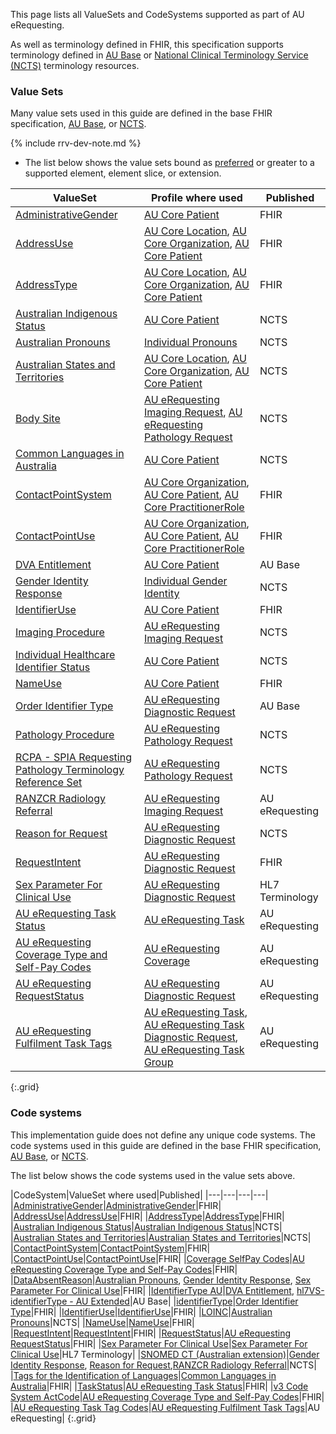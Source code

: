 This page lists all ValueSets and CodeSystems supported as part of AU eRequesting. 

As well as terminology defined in FHIR, this specification supports terminology defined in [AU Base](https://build.fhir.org/ig/hl7au/au-fhir-base/terminology.html) or [National Clinical Terminology Service (NCTS)](https://www.healthterminologies.gov.au/integration/R4/fhir) terminology resources. 

### Value Sets

Many value sets used in this guide are defined in the base FHIR specification, [AU Base](https://build.fhir.org/ig/hl7au/au-fhir-base/terminology.html), or [NCTS](https://www.healthterminologies.gov.au/integration/R4/fhir/metadata).


{% include rrv-dev-note.md %}

- The list below shows the value sets bound as [preferred](https://hl7.org/fhir/R4/terminologies.html#preferred) or greater to a supported element, element slice, or extension.

|ValueSet|Profile where used|Published|
|---| ---| ---|
|[AdministrativeGender](https://hl7.org/fhir/R4/valueset-administrative-gender.html)|[AU Core Patient](https://build.fhir.org/ig/hl7au/au-fhir-core/StructureDefinition-au-core-patient.html)|FHIR|
|[AddressUse](http://hl7.org/fhir/ValueSet/address-use)|[AU Core Location](https://build.fhir.org/ig/hl7au/au-fhir-core/StructureDefinition-au-core-location.html), [AU Core Organization](https://build.fhir.org/ig/hl7au/au-fhir-core/StructureDefinition-au-core-organization.html), [AU Core Patient](https://build.fhir.org/ig/hl7au/au-fhir-core/StructureDefinition-au-core-patient.html)|FHIR|
|[AddressType](http://hl7.org/fhir/ValueSet/address-type)|[AU Core Location](https://build.fhir.org/ig/hl7au/au-fhir-core/StructureDefinition-au-core-location.html), [AU Core Organization](https://build.fhir.org/ig/hl7au/au-fhir-core/StructureDefinition-au-core-organization.html), [AU Core Patient](https://build.fhir.org/ig/hl7au/au-fhir-core/StructureDefinition-au-core-patient.html)|FHIR|
|[Australian Indigenous Status](https://healthterminologies.gov.au/fhir/ValueSet/australian-indigenous-status-1)|[AU Core Patient](https://build.fhir.org/ig/hl7au/au-fhir-core/StructureDefinition-au-core-patient.html)|NCTS|
|[Australian Pronouns](https://www.healthterminologies.gov.au/integration/R4/fhir/ValueSet/australian-pronouns-1)|[Individual Pronouns](http://hl7.org/fhir/StructureDefinition/individual-pronouns)|NCTS|
|[Australian States and Territories](https://healthterminologies.gov.au/fhir/ValueSet/australian-states-territories-2)|[AU Core Location](https://build.fhir.org/ig/hl7au/au-fhir-core/StructureDefinition-au-core-location.html), [AU Core Organization](https://build.fhir.org/ig/hl7au/au-fhir-core/StructureDefinition-au-core-organization.html), [AU Core Patient](https://build.fhir.org/ig/hl7au/au-fhir-core/StructureDefinition-au-core-patient.html)|NCTS|
|[Body Site](https://healthterminologies.gov.au/fhir/ValueSet/body-site-1)|[AU eRequesting Imaging Request](StructureDefinition-au-erequesting-servicerequest-imag.html), [AU eRequesting Pathology Request](StructureDefinition-au-erequesting-servicerequest-path.html)|NCTS|
|[Common Languages in Australia](https://healthterminologies.gov.au/fhir/ValueSet/common-languages-australia-2)|[AU Core Patient](https://build.fhir.org/ig/hl7au/au-fhir-core/StructureDefinition-au-core-patient.html)|NCTS|
|[ContactPointSystem](http://hl7.org/fhir/ValueSet/contact-point-system)|[AU Core Organization](https://build.fhir.org/ig/hl7au/au-fhir-core/StructureDefinition-au-core-organization.html), [AU Core Patient](https://build.fhir.org/ig/hl7au/au-fhir-core/StructureDefinition-au-core-patient.html), [AU Core PractitionerRole](https://build.fhir.org/ig/hl7au/au-fhir-core/StructureDefinition-au-core-practitionerrole.html)|FHIR|
|[ContactPointUse](http://hl7.org/fhir/ValueSet/contact-point-use)|[AU Core Organization](https://build.fhir.org/ig/hl7au/au-fhir-core/StructureDefinition-au-core-organization.html), [AU Core Patient](https://build.fhir.org/ig/hl7au/au-fhir-core/StructureDefinition-au-core-patient.html), [AU Core PractitionerRole](https://build.fhir.org/ig/hl7au/au-fhir-core/StructureDefinition-au-core-practitionerrole.html)|FHIR|
|[DVA Entitlement](https://build.fhir.org/ig/hl7au/au-fhir-base/ValueSet-dva-entitlement.html)|[AU Core Patient](https://build.fhir.org/ig/hl7au/au-fhir-core/StructureDefinition-au-core-patient.html)|AU Base|
|[Gender Identity Response](https://healthterminologies.gov.au/fhir/ValueSet/gender-identity-response-1)|[Individual Gender Identity](http://hl7.org/fhir/StructureDefinition/individual-genderIdentity)|NCTS|
|[IdentifierUse](https://hl7.org/fhir/R4/valueset-identifier-use.html)|[AU Core Patient](https://build.fhir.org/ig/hl7au/au-fhir-core/StructureDefinition-au-core-patient.html)|FHIR|
|[Imaging Procedure](https://healthterminologies.gov.au/fhir/ValueSet/imaging-procedure-1)|[AU eRequesting Imaging Request](StructureDefinition-au-erequesting-servicerequest-imag.html)|NCTS|
|[Individual Healthcare Identifier Status](https://healthterminologies.gov.au/fhir/ValueSet/ihi-status-1)|[AU Core Patient](https://build.fhir.org/ig/hl7au/au-fhir-core/StructureDefinition-au-core-patient.html)|NCTS|
|[NameUse](https://hl7.org/fhir/R4/valueset-name-use.html)|[AU Core Patient](https://build.fhir.org/ig/hl7au/au-fhir-core/StructureDefinition-au-core-patient.html)|FHIR|
|[Order Identifier Type](https://build.fhir.org/ig/hl7au/au-fhir-base//ValueSet-order-identifier-type.html)|[AU eRequesting Diagnostic Request](StructureDefinition-au-erequesting-diagnosticrequest.html)|AU Base|
|[Pathology Procedure](https://healthterminologies.gov.au/fhir/ValueSet/pathology-procedure-1)|[AU eRequesting Pathology Request](StructureDefinition-au-erequesting-servicerequest-path.html)|NCTS|
|[RCPA - SPIA Requesting Pathology Terminology Reference Set](https://www.healthterminologies.gov.au/integration/R4/fhir/ValueSet/spia-requesting-refset-3)|[AU eRequesting Pathology Request](StructureDefinition-au-erequesting-servicerequest-path.html)|NCTS|
|[RANZCR Radiology Referral](ValueSet-ranzcr-radiology-referral.html)|[AU eRequesting Imaging Request](StructureDefinition-au-erequesting-servicerequest-imag.html)|AU eRequesting|
|[Reason for Request](https://healthterminologies.gov.au/fhir/ValueSet/reason-for-request-1)|[AU eRequesting Diagnostic Request](StructureDefinition-au-erequesting-diagnosticrequest.html)|NCTS|
|[RequestIntent](https://hl7.org/fhir/R4/valueset-request-intent.html)|[AU eRequesting Diagnostic Request](StructureDefinition-au-erequesting-diagnosticrequest.html)|FHIR|
|[Sex Parameter For Clinical Use](http://terminology.hl7.org/ValueSet/sex-parameter-for-clinical-use)|[AU eRequesting Diagnostic Request](StructureDefinition-au-erequesting-diagnosticrequest.html)|HL7 Terminology|
|[AU eRequesting Task Status](ValueSet-au-erequesting-task-status.html)|[AU eRequesting Task](StructureDefinition-au-erequesting-task.html)|AU eRequesting|
|[AU eRequesting Coverage Type and Self-Pay Codes](ValueSet-au-erequesting-coverage-type.html)|[AU eRequesting Coverage](StructureDefinition-au-erequesting-coverage.html)|AU eRequesting|
|[AU eRequesting RequestStatus](ValueSet-au-erequesting-request-status.html)|[AU eRequesting Diagnostic Request](StructureDefinition-au-erequesting-diagnosticrequest.html)|AU eRequesting|
|[AU eRequesting Fulfilment Task Tags](ValueSet-au-erequesting-fulfilment-task-tags.html)|[AU eRequesting Task](StructureDefinition-au-erequesting-task.html), [AU eRequesting Task Diagnostic Request](StructureDefinition-au-erequesting-task-group.html), [AU eRequesting Task Group](StructureDefinition-au-erequesting-task-diagnosticrequest.html)|AU eRequesting|
{:.grid}



### Code systems

This implementation guide does not define any unique code systems. The code systems used in this guide are defined in the base FHIR specification, [AU Base](https://build.fhir.org/ig/hl7au/au-fhir-base/terminology.html), or [NCTS](https://www.healthterminologies.gov.au/integration/R4/fhir/metadata).  

The list below shows the code systems used in the value sets above.

|CodeSystem|ValueSet where used|Published|
|---|---|---|---|
|[AdministrativeGender](https://hl7.org/fhir/R4/codesystem-administrative-gender.html)|[AdministrativeGender](https://hl7.org/fhir/R4/valueset-administrative-gender.html)|FHIR|
|[AddressUse](http://hl7.org/fhir/address-use)|[AddressUse](http://hl7.org/fhir/ValueSet/address-use)|FHIR|
|[AddressType](http://hl7.org/fhir/address-type)|[AddressType](http://hl7.org/fhir/ValueSet/address-type)|FHIR|
|[Australian Indigenous Status](https://healthterminologies.gov.au/fhir/CodeSystem/australian-indigenous-status-1)|[Australian Indigenous Status](https://healthterminologies.gov.au/fhir/ValueSet/australian-indigenous-status-1)|NCTS|
|[Australian States and Territories](https://healthterminologies.gov.au/fhir/CodeSystem/australian-states-territories-1)|[Australian States and Territories](https://healthterminologies.gov.au/fhir/ValueSet/australian-states-territories-2)|NCTS|
|[ContactPointSystem](http://hl7.org/fhir/contact-point-system)|[ContactPointSystem](http://hl7.org/fhir/ValueSet/contact-point-system)|FHIR|
|[ContactPointUse](http://hl7.org/fhir/contact-point-use)|[ContactPointUse](http://hl7.org/fhir/ValueSet/contact-point-use)|FHIR|
|[Coverage SelfPay Codes](http://terminology.hl7.org/CodeSystem/coverage-selfpay)|[AU eRequesting Coverage Type and Self-Pay Codes](ValueSet-au-erequesting-coverage-type.html)|FHIR|
|[DataAbsentReason](https://terminology.hl7.org/CodeSystem-data-absent-reason.html)|[Australian Pronouns](https://www.healthterminologies.gov.au/integration/R4/fhir/ValueSet/australian-pronouns-1), [Gender Identity Response](https://healthterminologies.gov.au/fhir/ValueSet/gender-identity-response-1), [Sex Parameter For Clinical Use](http://terminology.hl7.org/ValueSet/sex-parameter-for-clinical-use)|FHIR|
|[IdentifierType AU](https://build.fhir.org/ig/hl7au/au-fhir-base//CodeSystem-au-v2-0203.html)|[DVA Entitlement](https://build.fhir.org/ig/hl7au/au-fhir-base/ValueSet-dva-entitlement.html), [hl7VS-identifierType - AU Extended](https://build.fhir.org/ig/hl7au/au-fhir-base/ValueSet-au-v2-0203-extended.html)|AU Base|
|[identifierType](https://terminology.hl7.org/5.5.0/CodeSystem-v2-0203.html)|[Order Identifier Type](https://build.fhir.org/ig/hl7au/au-fhir-base/ValueSet-order-identifier-type.html)|FHIR|
|[IdentifierUse](https://hl7.org/fhir/R4/valueset-identifier-use.html)|[IdentifierUse](https://hl7.org/fhir/R4/valueset-identifier-use.html)|FHIR|
|[LOINC](https://www.healthterminologies.gov.au/access-clinical-terminology/access-fhir-terminology-resources/code-systems/?ui:filter=loinc)|[Australian Pronouns](https://healthterminologies.gov.au/fhir/ValueSet/australian-pronouns-1)|NCTS|
|[NameUse](https://hl7.org/fhir/R4/codesystem-name-use.html)|[NameUse](https://hl7.org/fhir/R4/valueset-name-use.html)|FHIR|
|[RequestIntent](https://hl7.org/fhir/R4/codesystem-request-intent.html)|[RequestIntent](https://hl7.org/fhir/R4/valueset-request-intent.html)|FHIR|
|[RequestStatus](https://hl7.org/fhir/R4/codesystem-request-status.html)|[AU eRequesting RequestStatus](ValueSet-au-erequesting-request-status.html)|FHIR|
|[Sex Parameter For Clinical Use](http://terminology.hl7.org/CodeSystem/sex-parameter-for-clinical-use)|[Sex Parameter For Clinical Use](http://terminology.hl7.org/ValueSet/sex-parameter-for-clinical-use)|HL7 Terminology|
|[SNOMED CT (Australian extension)](https://www.healthterminologies.gov.au/access-clinical-terminology/access-fhir-terminology-resources/code-systems/?ui:filter=snomed)|[Gender Identity Response](https://healthterminologies.gov.au/fhir/ValueSet/gender-identity-response-1), [Reason for Request](https://healthterminologies.gov.au/fhir/ValueSet/reason-for-request-1),[RANZCR Radiology Referral](ValueSet-ranzcr-radiology-referral.html)|NCTS|
|[Tags for the Identification of Languages](https://terminology.hl7.org/CodeSystem-v3-ietf3066.html)|[Common Languages in Australia](https://healthterminologies.gov.au/fhir/ValueSet/common-languages-australia-2)|FHIR|
|[TaskStatus](https://hl7.org/fhir/R4/codesystem-task-status.html)|[AU eRequesting Task Status](ValueSet-au-erequesting-task-status.html)|FHIR|
|[v3 Code System ActCode](https://www.hl7.org/fhir/R4/v3/ActCode/cs.html)|[AU eRequesting Coverage Type and Self-Pay Codes](ValueSet-au-erequesting-coverage-type.html)|FHIR|
|[AU eRequesting Task Tag Codes](CodeSystem-au-erequesting-task-tag.html)|[AU eRequesting Fulfilment Task Tags](ValueSet-au-erequesting-task-tag-fulfilment.html)|AU eRequesting|
{:.grid}
